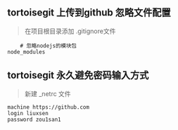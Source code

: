 ## tortoisegit 上传到github 忽略文件配置
> 在项目根目录添加  .gitignore文件
```
    # 忽略nodejs的模块包
node_modules
```

## tortoisegit 永久避免密码输入方式

>新建 _netrc 文件

```
machine https://github.com
login liuxsen
password zou1san1
```